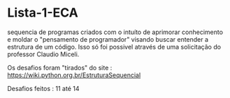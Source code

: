 # Lista-1-ECA
sequencia de programas criados com o intuíto de aprimorar conhecimento e moldar o  "pensamento de programador" visando buscar entender a estrutura de um código. Isso só foi possivel  através de uma solicitação do professor Claudio Miceli.

Os desafios foram "tirados" do site : https://wiki.python.org.br/EstruturaSequencial


Desafios feitos : 11 até 14
